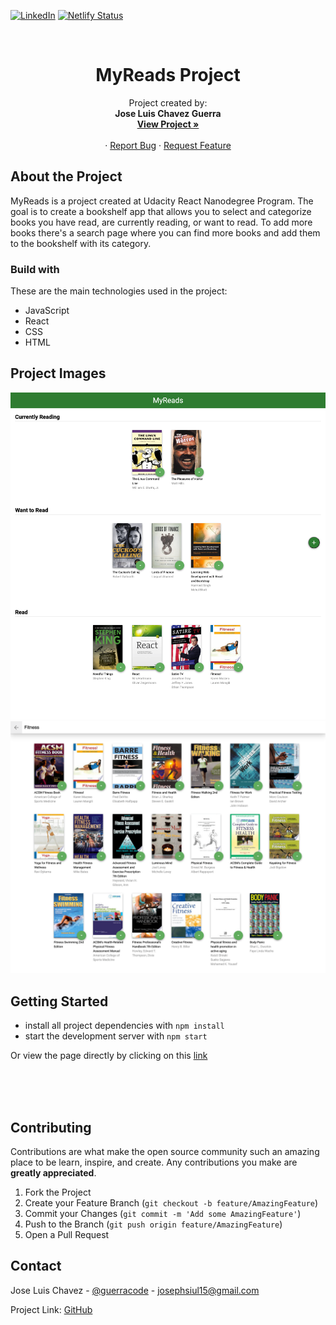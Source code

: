 [![LinkedIn][linkedin-shield]][linkedin-url]
[![Netlify Status](https://api.netlify.com/api/v1/badges/60c48174-02b6-4083-85d3-bcc838e71b79/deploy-status)](https://guerracode-myreads.netlify.app)

<br />
<p align="center">
  <h1 align="center">MyReads Project</h1>

  <p align="center">
    Project created by: </br> <strong> Jose Luis Chavez Guerra </strong>
    <br />
    <a href="https://keen-darwin-cb3671.netlify.app/"><strong>View Project »</strong></a>
    <br />
    <br />
    ·
    <a href="https://github.com/guerracode/myreads/issues">Report Bug</a>
    ·
    <a href="https://github.com/guerracode/myreads/issues">Request Feature</a>
  </p>
</p>

<!-- ABOUT THE PROJECT -->

## About the Project

MyReads is a project created at Udacity React Nanodegree Program. The goal is to create a bookshelf app that allows you to select and categorize books you have read, are currently reading, or want to read. To add more books there's a search page where you can find more books and add them to the bookshelf with its category.

### Build with

These are the main technologies used in the project:

-  JavaScript
-  React
-  CSS
-  HTML

## Project Images

<img src="./src/Assets/img/myReadsPage_screenshot.png" alt="screenshot">
<img src="./src/Assets/img/searchPage_screenshot.png" alt="screenshot">

<!-- GETTING STARTED -->

## Getting Started

-  install all project dependencies with `npm install`
-  start the development server with `npm start`

Or view the page directly by clicking on this [link](https://keen-darwin-cb3671.netlify.app/)

<!-- CONTRIBUTING -->
</br>
</br>
</br>

## Contributing

Contributions are what make the open source community such an amazing place to be learn, inspire, and create. Any contributions you make are **greatly appreciated**.

1. Fork the Project
2. Create your Feature Branch (`git checkout -b feature/AmazingFeature`)
3. Commit your Changes (`git commit -m 'Add some AmazingFeature'`)
4. Push to the Branch (`git push origin feature/AmazingFeature`)
5. Open a Pull Request

## Contact

Jose Luis Chavez - [@guerracode](https://twitter.com/guerracode) - josephsiul15@gmail.com

Project Link: [GitHub](https://github.com/guerracode/myreads)

<!-- LINKS -->

[linkedin-shield]: https://img.shields.io/badge/-LinkedIn-black.svg?style=flat-square&logo=linkedin&colorB=555
[linkedin-url]: https://www.linkedin.com/in/jose-luis-chavez/
